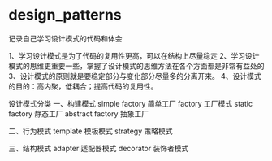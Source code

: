 # design_patterns
记录自己学习设计模式的代码和体会

1、学习设计模式是为了代码的复用性更高，可以在结构上尽量稳定
2、学习设计模式的思维更重要一些，掌握了设计模式的思维方法在各个方面都是非常有益处的
3、设计模式的原则就是要稳定部分与变化部分尽量多的分离开来。
4、设计模式的目的：高内聚，低耦合；提高代码的复用性。


设计模式分类
一、构建模式
simple factory 简单工厂
factory 工厂模式
static factory 静态工厂
abstract factory 抽象工厂

二、行为模式
template 模板模式
strategy 策略模式


三、结构模式
adapter 适配器模式
decorator 装饰者模式





